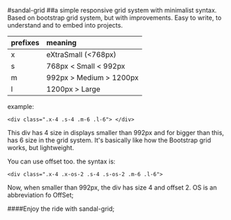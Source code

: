 #sandal-grid
##a simple responsive grid system with minimalist syntax. Based on bootstrap grid system, but with improvements. Easy to write, to understand and to embed into projects. 

|prefixes | meaning   |
|:--------|:---------|
|   x     | eXtraSmall (<768px) |
|s| 768px < Small < 992px | 
|m| 992px > Medium > 1200px |
|l| 1200px > Large|

example: 
```
<div class=".x-4 .s-4 .m-6 .l-6"> </div>
```
This div has 4 size in displays smaller than 992px and for bigger than this, has 6 size in the grid system. It's basically like how the Bootstrap grid works, but lightweight.

You can use offset too. the syntax is:

```
<div class=".x-4 .x-os-2 .s-4 .s-os-2 .m-6 .l-6"> 
```
Now, when smaller than 992px, the div has size 4 and offset 2. OS is an abbreviation fo OffSet;

####Enjoy the ride with sandal-grid;



